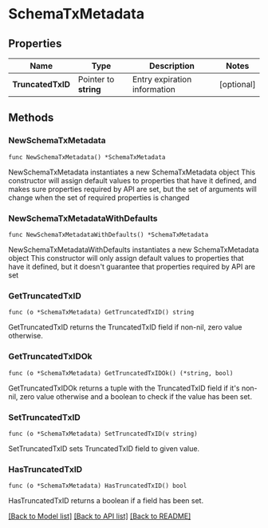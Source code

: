 # SchemaTxMetadata

## Properties

Name | Type | Description | Notes
------------ | ------------- | ------------- | -------------
**TruncatedTxID** | Pointer to **string** | Entry expiration information | [optional] 

## Methods

### NewSchemaTxMetadata

`func NewSchemaTxMetadata() *SchemaTxMetadata`

NewSchemaTxMetadata instantiates a new SchemaTxMetadata object
This constructor will assign default values to properties that have it defined,
and makes sure properties required by API are set, but the set of arguments
will change when the set of required properties is changed

### NewSchemaTxMetadataWithDefaults

`func NewSchemaTxMetadataWithDefaults() *SchemaTxMetadata`

NewSchemaTxMetadataWithDefaults instantiates a new SchemaTxMetadata object
This constructor will only assign default values to properties that have it defined,
but it doesn't guarantee that properties required by API are set

### GetTruncatedTxID

`func (o *SchemaTxMetadata) GetTruncatedTxID() string`

GetTruncatedTxID returns the TruncatedTxID field if non-nil, zero value otherwise.

### GetTruncatedTxIDOk

`func (o *SchemaTxMetadata) GetTruncatedTxIDOk() (*string, bool)`

GetTruncatedTxIDOk returns a tuple with the TruncatedTxID field if it's non-nil, zero value otherwise
and a boolean to check if the value has been set.

### SetTruncatedTxID

`func (o *SchemaTxMetadata) SetTruncatedTxID(v string)`

SetTruncatedTxID sets TruncatedTxID field to given value.

### HasTruncatedTxID

`func (o *SchemaTxMetadata) HasTruncatedTxID() bool`

HasTruncatedTxID returns a boolean if a field has been set.


[[Back to Model list]](../README.md#documentation-for-models) [[Back to API list]](../README.md#documentation-for-api-endpoints) [[Back to README]](../README.md)


